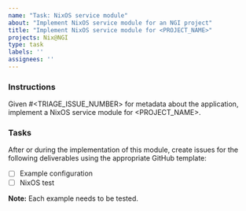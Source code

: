 ```yaml
---
name: "Task: NixOS service module"
about: "Implement NixOS service module for an NGI project"
title: "Implement NixOS service module for <PROJECT_NAME>"
projects: Nix@NGI
type: task
labels: ''
assignees: ''
---
```


### Instructions

<!-- Replace <PROJECT_NAME> in the title and the body of this issue with the project's name. -->

<!-- Replace `<TRIAGE_ISSUE_NUMBER>` with the issue number that contains the project's triaged information.
If one doesn't exist, create it by following the instructions in the [contributor documentation](https://github.com/ngi-nix/ngipkgs/blob/main/CONTRIBUTING.md#triaging-an-ngi-project). -->

Given #<TRIAGE_ISSUE_NUMBER> for metadata about the application, implement a NixOS service module for <PROJECT_NAME>.

### Tasks

After or during the implementation of this module, create issues for the following deliverables using the appropriate GitHub template:

- [ ] Example configuration
- [ ] NixOS test

**Note:** Each example needs to be tested.
